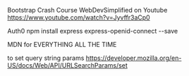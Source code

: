 Bootstrap Crash Course WebDevSimplified on Youtube https://www.youtube.com/watch?v=Jyvffr3aCp0

Auth0
npm install express express-openid-connect --save

MDN for EVERYTHING ALL THE TIME

to set query string params
https://developer.mozilla.org/en-US/docs/Web/API/URLSearchParams/set